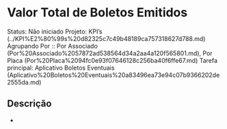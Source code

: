 # Valor Total de Boletos Emitidos

Status: Não iniciado
Projeto: KPI’s (../KPI%E2%80%99s%20d82325c7c49b48189ca757318627d788.md)
Agrupando Por :: Por Associado (Por%20Associado%2057872ad538564d34a2aa4a120f565801.md), Por Placa (Por%20Placa%2094fc0e93f07646128c256ba40f6ffe67.md)
Tarefa principal: Aplicativo Boletos Eventuais (Aplicativo%20Boletos%20Eventuais%20a83496ea73e94c07b9366202de2555da.md)

## Descrição

-